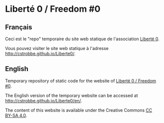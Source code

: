 # Liberté 0 / Freedom #0

## Français

Ceci est le "repo" temporaire du site web statique de l'association [Liberté 0](http://liberte0.org/).

Vous pouvez visiter le site web statique à l'adresse http://cstrobbe.github.io/Liberte0/.

## English

Temporary repository of static code for the website of [Liberté 0 / Freedom #0](http://liberte0.org/).

The English version of the temporary website can be accessed at http://cstrobbe.github.io/Liberte0/en/.

The content of this website is available under the Creative Commons [CC BY-SA 4.0](legal.html).

